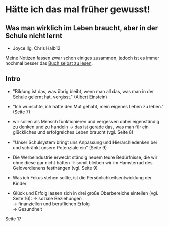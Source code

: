 # Hätte ich das mal früher gewusst!
## Was man wirklich im Leben braucht, aber in der Schule nicht lernt

- Joyce Ilg, Chris Halb12

Meine Notizen fassen zwar schon einiges zusammen, jedoch ist es immer nochmal besser das [Buch selbst zu lesen](https://www.thalia.de/shop/home/artikeldetails/A1054379591).

## Intro

- "Bildung ist das, was übrig bleibt, wenn man all das, was man in  der Schule gelernt hat, vergisst." (Albert Einstein)

- "Ich wünschte, ich hätte den Mut gehabt, mein eigenes Leben zu leben." (Seite 7)

- wir sollen als Mensch funktionieren und vergessen dabei eigenständig zu denken und zu handeln
-> das ist gerade das, was man für ein glückliches und erfolgreiches Leben braucht (vgl. Seite 8)

- "Unser Schulsystem bringt uns Anpassung und Hierarchiedenken bei und schränkt unsere Potenziale ein" (Seite 9)

- Die Werbeindustrie erweckt ständig neuem teure Bedürfnisse, die wir ohne diese gar nicht hätten
-> somit bleiben wir im Hamsterrad des Geldverdienens festhängen (vgl. Seite 9)

- Was ich Fokus stehen sollte, ist die Persönlichkeitsentwicklung der Kinder

- Glück und Erfolg lassen sich in drei große Oberbereiche einteilen (vgl. Seite 16):
-> soziale Beziehungen\
-> finanziellen und beruflichen Erfolg\
-> Gesundheit

Seite 17
